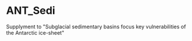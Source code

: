 # ANT_Sedi
Supplyment to "Subglacial sedimentary basins focus key vulnerabilities of the Antarctic ice-sheet"
